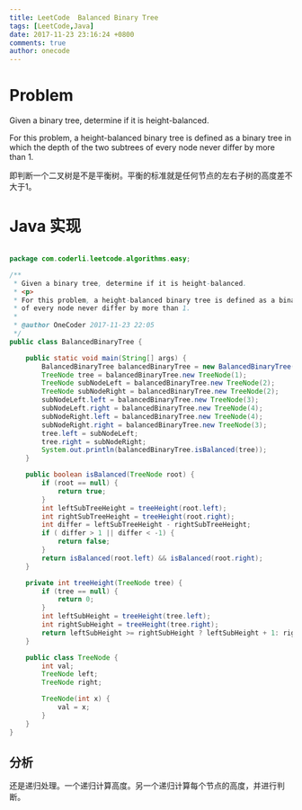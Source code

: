 ```yaml
---
title: LeetCode  Balanced Binary Tree
tags: [LeetCode,Java]
date: 2017-11-23 23:16:24 +0800
comments: true
author: onecode
---
```

# Problem

Given a binary tree, determine if it is height-balanced.

For this problem, a height-balanced binary tree is defined as a binary tree in which the depth of the two subtrees of every node never differ by more than 1.

即判断一个二叉树是不是平衡树。平衡的标准就是任何节点的左右子树的高度差不大于1。

<!--break-->

# Java 实现

``` java

package com.coderli.leetcode.algorithms.easy;

/**
 * Given a binary tree, determine if it is height-balanced.
 * <p>
 * For this problem, a height-balanced binary tree is defined as a binary tree in which the depth of the two subtrees
 * of every node never differ by more than 1.
 *
 * @author OneCoder 2017-11-23 22:05
 */
public class BalancedBinaryTree {

    public static void main(String[] args) {
        BalancedBinaryTree balancedBinaryTree = new BalancedBinaryTree();
        TreeNode tree = balancedBinaryTree.new TreeNode(1);
        TreeNode subNodeLeft = balancedBinaryTree.new TreeNode(2);
        TreeNode subNodeRight = balancedBinaryTree.new TreeNode(2);
        subNodeLeft.left = balancedBinaryTree.new TreeNode(3);
        subNodeLeft.right = balancedBinaryTree.new TreeNode(4);
        subNodeRight.left = balancedBinaryTree.new TreeNode(4);
        subNodeRight.right = balancedBinaryTree.new TreeNode(3);
        tree.left = subNodeLeft;
        tree.right = subNodeRight;
        System.out.println(balancedBinaryTree.isBalanced(tree));
    }

    public boolean isBalanced(TreeNode root) {
        if (root == null) {
            return true;
        }
        int leftSubTreeHeight = treeHeight(root.left);
        int rightSubTreeHeight = treeHeight(root.right);
        int differ = leftSubTreeHeight - rightSubTreeHeight;
        if ( differ > 1 || differ < -1) {
            return false;
        }
        return isBalanced(root.left) && isBalanced(root.right);
    }

    private int treeHeight(TreeNode tree) {
        if (tree == null) {
            return 0;
        }
        int leftSubHeight = treeHeight(tree.left);
        int rightSubHeight = treeHeight(tree.right);
        return leftSubHeight >= rightSubHeight ? leftSubHeight + 1: rightSubHeight + 1;
    }

    public class TreeNode {
        int val;
        TreeNode left;
        TreeNode right;

        TreeNode(int x) {
            val = x;
        }
    }
}


```

## 分析

还是递归处理。一个递归计算高度。另一个递归计算每个节点的高度，并进行判断。